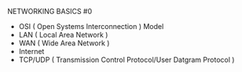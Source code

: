 NETWORKING BASICS #0

- OSI ( Open Systems Interconnection ) Model
- LAN ( Local Area Network )
- WAN ( Wide Area Network )
- Internet
- TCP/UDP ( Transmission Control Protocol/User Datgram Protocol )
